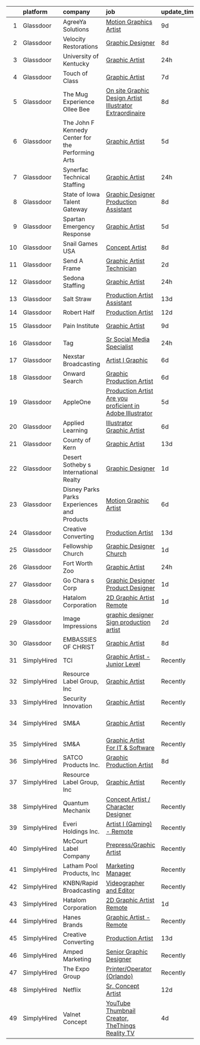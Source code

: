 

|    | platform    | company                                            | job                                                                                                                                                                                                                                                                                                                                                                                                                                                                                                                                                                                                                                                                                                                                                                                                                                                                                                                                                                                                                                                                                                                                                                                                                                                                                                                                                                             | update_time   | location                   |
|---:|:------------|:---------------------------------------------------|:--------------------------------------------------------------------------------------------------------------------------------------------------------------------------------------------------------------------------------------------------------------------------------------------------------------------------------------------------------------------------------------------------------------------------------------------------------------------------------------------------------------------------------------------------------------------------------------------------------------------------------------------------------------------------------------------------------------------------------------------------------------------------------------------------------------------------------------------------------------------------------------------------------------------------------------------------------------------------------------------------------------------------------------------------------------------------------------------------------------------------------------------------------------------------------------------------------------------------------------------------------------------------------------------------------------------------------------------------------------------------------|:--------------|:---------------------------|
|  1 | Glassdoor   | AgreeYa Solutions                                  | [Motion Graphics Artist](https://www.glassdoor.com/partner/jobListing.htm?pos=110&ao=1110586&s=58&guid=0000018123350a79a34ecc420109aec3&src=GD_JOB_AD&t=SR&vt=w&ea=1&cs=1_3e2e6f11&cb=1654153087931&jobListingId=1007886331434&cpc=8795CF9063CD573D&jrtk=3-0-1g4hja2kqr0lb801-1g4hja2lapkeh801-0e545c6c0c5a6f7f--6NYlbfkN0Dwb_YIohz4zuU9-hizYTxpAJ9-qZQvsILXUPhgrrTAx5tS5Q7cYMYpo6ALWUQbQqNIuOGZ9LtdE73PlSXLI13RTvbZWKDhf8RbOjwAqQRMwH00fEEEkPty10uqoZQSbpYFu7N276ZHWytCfiMBo5syc2j1Aa27CxIw0ryKWAirnNUIfr1BE_0YAEB500aA4FfLA6vmK0hndbLX0OXGtw4GqM4_Az6ANHdTg6AJfn8rZsG9W4WSGE1PWLIcbD0Z7At2zsNE2OPct8pkSg3TAfRoAEwpCy_QXUtdbdDFTin5Dg03C10rS--IIJgrh-0vp44XX8DXSjDt2G7WeRg_5yWXgmzQhbtAuGj_Za6CRpcojZo6Cw71D2sC-RnHKpAsIQZm3fHSTSGs8ckWHlQlZfbWV45BYUVu4GHgk2Vyou7LGgx30afVOuBXxmTOMo-MXsDJO0zEBCAJyqqfSu12nqcGMAd_gvmZXJbXwPdoWVf9nBwOFRQ2kROpSdqoqsvrmDE%3D)                                                                                                                                                                                                                                                                                                                                                                                                                                                                                                                 | 9d            | Los Angeles, CA            |
|  2 | Glassdoor   | Velocity Restorations                              | [Graphic Designer](https://www.glassdoor.com/partner/jobListing.htm?pos=106&ao=1110586&s=58&guid=0000018123350a79a34ecc420109aec3&src=GD_JOB_AD&t=SR&vt=w&ea=1&cs=1_461e4e07&cb=1654153087930&jobListingId=1007887911698&cpc=34670CD602BE5E55&jrtk=3-0-1g4hja2kqr0lb801-1g4hja2lapkeh801-e0fc1e34557cf4ec--6NYlbfkN0AN77IQYG4qNB0SF0w9dx5AeT6p643ab1gAjaH6HGqssQBJA-4q5WvA0ZG4q-PtYsqQ5oFqe6g39A6o_3et2Zbam0LYqADelB5QvZubF_F5f8UoVpNEnwAjONPvZzbWbiwc86gvmgZR83hvAqvKPaWK8S-001_GxdYoqVb-xeTFYIMCe4Y589JWzH24nNCqXLHIGvkrqoyy9bDlKOTrYFx0wvUGjrM4sMPK-itHMntR3wNDAARmG8iE-8qDBwc2lgHyfyJWCvTE3wfsDjbcqSemUKPq-uVMegbJfwnkeSrNheXpZRkRr2mUyBxPH-tSDbs5Wi0SaV_ug353vIXFD5cSvm4xpVqkYhBopVXqikDSH29wcsPg0AYxHkG6P0sEdofyoeT8UKIymdXfZycVdsJmepcjRpmfBsZE64wf7IzJHSBtdZCRQcxRFmdA0m8tKv51uxI4Cp04UqCdJxZ5BYjCNh23Muh_tqLYUj5iyA6AwCKmx7SO80ouqxQ57-694FIv0PXQRzxW_jdKP1z5wnIssGJBlKnzOixpwGnZCA9CS1L1V3jQfpGeHli_3PHn-i7aKflqDExwAa3JPmGlni4Hs7eqaYlnc8Q3BZHJ9P8NBw%3D%3D)                                                                                                                                                                                                                                                                                                                                                                                                         | 8d            | Cantonment, FL             |
|  3 | Glassdoor   | University of Kentucky                             | [Graphic Artist](https://www.glassdoor.com/partner/jobListing.htm?pos=119&ao=1136043&s=58&guid=0000018123350a79a34ecc420109aec3&src=GD_JOB_AD&t=SR&vt=w&cs=1_8f9ccf6c&cb=1654153087932&jobListingId=1007910830450&jrtk=3-0-1g4hja2kqr0lb801-1g4hja2lapkeh801-fb3505fcebb8daf6-)                                                                                                                                                                                                                                                                                                                                                                                                                                                                                                                                                                                                                                                                                                                                                                                                                                                                                                                                                                                                                                                                                                 | 24h           | Lexington, KY              |
|  4 | Glassdoor   | Touch of Class                                     | [Graphic Artist](https://www.glassdoor.com/partner/jobListing.htm?pos=102&ao=1110586&s=58&guid=0000018123350a79a34ecc420109aec3&src=GD_JOB_AD&t=SR&vt=w&ea=1&cs=1_12f71675&cb=1654153087930&jobListingId=1007892837281&cpc=AE9F6614D4EC1B58&jrtk=3-0-1g4hja2kqr0lb801-1g4hja2lapkeh801-a99f29ac07e35c36--6NYlbfkN0DU132bGt_BV2dMWCFD-5MlgGDattNy7LHNV8We2AZ6-X2kg5Boov__sw1ZYj9e0-ppHScXlxUoUMWwSmH2B06TCaGowMPXlCs1hnrWF2rej4QU-jLPmaNJ38kU5VUXWT3yWTUdZO1Q-hZDkqb2I9EFz9MaIM355mGtC8jQpGmjumOcgZgv09uyiiHbohG5NN6pOPzqSiAeGn3bIDCwrM95Cu9xzr8LxQcpJImbhW5rYIsEOhNBTffoYpd_Vc-9CTCFq535kNhe-5WkOfBDsEJ1jbcqxlIFMlFNYNJyAE4Z1vLWvDh_WURAx8JMREDiLs3bE-op0bROMbFunYmUCgAzXw1d17y0vmUDljMwYd81dEkf3K1cq2ms3gh0UzyBy-qeOcS7JF-x_xWXcpkEwW6FzfG9x12gt07QxcRsc1fVUANz-HlKNfrIzLBl0CgDqeAwAEQg533U-aU5erv_qEZI7GO8tfR38ynEt33Lq7dzcrGqnXSjAaq1F2y9GTk4n2g%3D)                                                                                                                                                                                                                                                                                                                                                                                                                                                                                                                         | 7d            | Huntingburg, IN            |
|  5 | Glassdoor   | The Mug Experience  Ollee Bee                      | [On site Graphic Design  Artist  Illustrator Extraordinaire](https://www.glassdoor.com/partner/jobListing.htm?pos=104&ao=1110586&s=58&guid=0000018123350a79a34ecc420109aec3&src=GD_JOB_AD&t=SR&vt=w&ea=1&cs=1_7748f4f9&cb=1654153087930&jobListingId=1007888458431&cpc=7F925F5888094D6A&jrtk=3-0-1g4hja2kqr0lb801-1g4hja2lapkeh801-a2562826f52e8de3--6NYlbfkN0BLX8LQGVFWq-oZ5sxUA-AXTdw7fKdQJ3i3DscpMDI5dp5MzF-knKh9h3_oSedbQh-GEt022PdlKWBPDOs-VIoAtfUz5iudiPPYUAcAldEHwFNQs-NUDlgSr_-IEBDj4uPmOmEGDE4l1Pm19ecQKwPYSfpZU8vrDW8aN8kdT0AyKfWER8QCVIgLOhZ53ySOF5LPGuJ2Lz1Q7Uc8S7nDAMLakLcnTKkG0B-_JrQ9cwj-HCHlk292C0MxQTM96I9DS9MLDd11nU-xoCmRxqUXq2gChRaeMrDwcHmtveEv4KH1Zg4lPSAbHVHdrE193eQVzUbVxJRrwaZiVbkBVvphGHDSZ-eyNx4k18r8vhD-j5-XMACfnoj1oaLYzINdL-7Kb0FogJWW1LAk9f4cv1xaxiNEwUkPZW6ExiQKgXTNngPFkQF9cM5R2TlyyF1nvbORy892vw9lQY8LcwW0PRN0FTaqZ05P81QbQwB_QyoSUbbPKFd5J-GYqyGaaW9pxlDYF1nRYUFdClvPyWrahz2eljVoh2Xlm6JBqMBPuojNmWEv0g%3D%3D)                                                                                                                                                                                                                                                                                                                                                                                                                               | 8d            | Holdingford, MN            |
|  6 | Glassdoor   | The John F  Kennedy Center for the Performing Arts | [Graphic Artist](https://www.glassdoor.com/partner/jobListing.htm?pos=120&ao=1136043&s=58&guid=0000018123350a79a34ecc420109aec3&src=GD_JOB_AD&t=SR&vt=w&cs=1_801e79c4&cb=1654153087932&jobListingId=1007899001486&jrtk=3-0-1g4hja2kqr0lb801-1g4hja2lapkeh801-bc7a0236c4aff243-)                                                                                                                                                                                                                                                                                                                                                                                                                                                                                                                                                                                                                                                                                                                                                                                                                                                                                                                                                                                                                                                                                                 | 5d            | Washington, DC             |
|  7 | Glassdoor   | Synerfac Technical Staffing                        | [Graphic Artist](https://www.glassdoor.com/partner/jobListing.htm?pos=115&ao=1110586&s=58&guid=0000018123350a79a34ecc420109aec3&src=GD_JOB_AD&t=SR&vt=w&ea=1&cs=1_283ba8bf&cb=1654153087932&jobListingId=1007909673399&cpc=334ABAF5D42DC775&jrtk=3-0-1g4hja2kqr0lb801-1g4hja2lapkeh801-37a4192bbe1cd5ab--6NYlbfkN0AWw-B98R_0UeEwU7zcJb5735BlGf2oO6lNW4CSRFTjX_XWfo89OvxaPGSCmkNb7JNnXIGabXoqO1GhlrnFkL2h2OMWNGG7jX4JT83npgETJC733MlaC44GOzfABfEh_i8u7uuyWf7GQ4HN69KcCtxxG2XJqHoad3Yv-umQdTNgXqQt90H1k_F-ViJCkDUJ1ZIGx5ydpZKKVX6cQpI9qqaBb-miPk1OtMo2SoL8f-WZ8Oh5e_W9OSEEmPETYbsy2AU_adT8eiQxbocE4ByAg7lBZAP655bgSWaXV4rUhde95bB7YoXGZasIdg6XBYMvbdW2fZjtpDyBdg2xZI3T40ric5fs8E3U2zMr4T5upsNIerAw0NmDBq6tkjHYKLZismhltsaseoShR-k5W4Sz0-dIPJB8ld7D7nX4WK9Vuqqh8W-co09dkbiTReCZJD6fFnN0--JO_SN5yCU22VrfOmcPJlytPSd6xJzx_D1APPpbtP_HR3iks2lmP_UzwJchaMiQE9-aADpiuIcbFtOSvSKt5bO4sAlZZCZ5ZD45SNl3kRMxM8UkfGSDRq-Y22f_7ouHjlNmZx4dTkHhvDXcCOvH794hkcW07mQ06DgFZvH5_KWsNzSc56-gISNri5R3hKIxeUZTukJ4oogMT0lhTfj3fr8CTSP55js69JahTIE2JF2FoztFSDVcb7r00J4lYPG62ty_MzN6R3jTVwMa5O_TNU1qIPOlh-p4cUBZ-HpdojqHWpUTIEuFn85yeG8Qvbl_p1O2G_HYyADB6zFX_NfR3cuYvqbjQhRdSorTMsUhExYa5Sg2DbXB2fy_8sEOUAHvPJkED1O1XLy2ukJ_ucKx)                                                                                                                                                                       | 24h           | Rocky Mount, VA            |
|  8 | Glassdoor   | State of Iowa Talent Gateway                       | [Graphic Designer  Production Assistant ](https://www.glassdoor.com/partner/jobListing.htm?pos=125&ao=1136043&s=58&guid=0000018123350a79a34ecc420109aec3&src=GD_JOB_AD&t=SR&vt=w&cs=1_28056f60&cb=1654153087933&jobListingId=1007889176819&jrtk=3-0-1g4hja2kqr0lb801-1g4hja2lapkeh801-e06c09c0b163cb61-)                                                                                                                                                                                                                                                                                                                                                                                                                                                                                                                                                                                                                                                                                                                                                                                                                                                                                                                                                                                                                                                                        | 8d            | Johnston, IA               |
|  9 | Glassdoor   | Spartan Emergency Response                         | [Graphic Artist](https://www.glassdoor.com/partner/jobListing.htm?pos=108&ao=1110586&s=58&guid=0000018123350a79a34ecc420109aec3&src=GD_JOB_AD&t=SR&vt=w&ea=1&cs=1_0ae2ec84&cb=1654153087931&jobListingId=1007898053253&cpc=9C2286EA3771AAF6&jrtk=3-0-1g4hja2kqr0lb801-1g4hja2lapkeh801-2cadf1b26ffe1219--6NYlbfkN0CKQyGEv9gQxS_lHXBZbD4op9eVTHqnViPAttTyaDeVfRcdWkp24sQ47DeecbwXi3CHPAgnELTqzwSNReimRHDR263XKh-kRcVbat2ofeh61knKjXNe1nIapP5mMNM8MDgll-KKVQ_VJGRz32FYo9nRH5dOA3IRWRKaRLUFKIiopYNdRQxOcoJvelh7UqYOH-qaHbZ5qVIkIXW4jpjLubbkeCbIh99kk2BaQBpdVmcXhqtbsn_GLWrC5bhs0tkqROIt6pu1bNz5SkVd-_27mTZPylNo9U12RzsEtAOsx--jmXHJBnKxvOph17bc0f2MHBFR694w8_Dxm5RN6k0YiYwfwme74Zt5S693GO4Es_oD3lHmuDvF0-pp7wrKsS3peX7LvzbaGFkJtCq_AqbBY-c7kzKH-bJPvn-MYlctpS75F0M2GFSQLq5SPHTkM6IVHNCwoQtVTL86DacCKlMbqxqJrhLQ3s_Fau-1lkW28rqL3cXOvP3FXZopB82Z_jxAJpM%3D)                                                                                                                                                                                                                                                                                                                                                                                                                                                                                                                         | 5d            | Brandon, SD                |
| 10 | Glassdoor   | Snail Games USA                                    | [Concept Artist](https://www.glassdoor.com/partner/jobListing.htm?pos=113&ao=1110586&s=58&guid=0000018123350a79a34ecc420109aec3&src=GD_JOB_AD&t=SR&vt=w&ea=1&cs=1_aad84d0c&cb=1654153087931&jobListingId=1007891121621&cpc=AC285F3A3ECA6BB0&jrtk=3-0-1g4hja2kqr0lb801-1g4hja2lapkeh801-13addb18a706d6ba--6NYlbfkN0Cw7niSvkhlOnyUOIKh8iEFaGQrF0ehIy67CPytvastGet8VY92S4eE7w0jNqPoQJJQ3WwSd5H0xvmx2Jr7wlTVYlquqvOGAzVQ3jyMXR9d57GlfyDTTHqoUetRe6iNd77ENzOAXvbtpUGPwrkal6PobE1bcH25PuRxH_x6wvyBf1KlwMpHzmQ2gbuvAp3Wr1hchYo2bSTXbnuqSFG3cnUSGkFXrClN0XiFTPYZ0h1Xc0npORgnk1AicuBXr0v2LT64DetR507CBbN2gGBrPa-eL8KJ4LaRa4_1cs6qS6ZLwI_MU8w11N-l1KlTZ-FtJI36MIMXbjs0iRzctEhWVHkKylYBjpalExZM4i19-JdWlbd_EnZecpjlrEGI2UydpuLwMBpH-ayh1JHlBe_gk_ZRzrRjAaUsn1EHcSBdUtKu5gqMJVkcUMK2uDG1hSfwkDoDWii09rD9_Pt0Zmc_aj3q)                                                                                                                                                                                                                                                                                                                                                                                                                                                                                                                                                                       | 8d            | Culver City, CA            |
| 11 | Glassdoor   | Send A Frame                                       | [Graphic Artist Technician](https://www.glassdoor.com/partner/jobListing.htm?pos=122&ao=1136043&s=58&guid=0000018123350a79a34ecc420109aec3&src=GD_JOB_AD&t=SR&vt=w&cs=1_6b3445e3&cb=1654153087932&jobListingId=1007904400922&jrtk=3-0-1g4hja2kqr0lb801-1g4hja2lapkeh801-4ccd3ab04ef6ac7f-)                                                                                                                                                                                                                                                                                                                                                                                                                                                                                                                                                                                                                                                                                                                                                                                                                                                                                                                                                                                                                                                                                      | 2d            | Carlstadt, NJ              |
| 12 | Glassdoor   | Sedona Staffing                                    | [Graphic Artist](https://www.glassdoor.com/partner/jobListing.htm?pos=116&ao=1110586&s=58&guid=0000018123350a79a34ecc420109aec3&src=GD_JOB_AD&t=SR&vt=w&cs=1_9379903f&cb=1654153087932&jobListingId=1007909829170&cpc=F4EED0218A761C36&jrtk=3-0-1g4hja2kqr0lb801-1g4hja2lapkeh801-31ace16201df3547--6NYlbfkN0AD1jTaPkbqeyoPs6Gk6jVNKZ2Be_hmcpzTpGkBPNeG5wqZncOVB4O2d-OanQ90A8gfpRP1avCNINpjfopdO1HU2CS6XEvh_fh0dDuOB15LA2B6Fjx-CKVcEZIDcnxosQ322qT4X7DbrdiJyBB5Iq5iv_wpS4l8K-O3dp5YC5q-poMMNFdsQYbSjMUs_nqo3bH7duftSDBmG382FkSfGptcCiaw-hqqJQ4doKrAFSCuKByfUYV8xrivurxKtTlUCJ66Z-31e_DAAk2SwRtNuDaXplKntlRUQzDSi_gi6ldrOBQgwMnTFNKwrB4Mizf_lcIzED0ZQJwrjC-UQzV87ugBMZsO6bzjYp6lezgoeWMCCvIGkCK5AidwmQrj1aggp6-9nUrcZD3cRpcappgBv5DYBuO2WVsHoMiAj-AgZ1qBKZnVDpWLq4gRUL6CRvfLDNUthgj1XyrLDSEuosiLc_nyU4bU7q9rlJa76zSnIIVuJmkBzSEzJCxPcBa3vAdDWYrl4CPKux0ujzldoFUNRP43AyGizLIhJ6HhpXoAC7iG3fkJz1awXwTw)                                                                                                                                                                                                                                                                                                                                                                                                                                                                            | 24h           | Moline, IL                 |
| 13 | Glassdoor   | Salt   Straw                                       | [Production Artist Assistant](https://www.glassdoor.com/partner/jobListing.htm?pos=128&ao=1136043&s=58&guid=0000018123350a79a34ecc420109aec3&src=GD_JOB_AD&t=SR&vt=w&ea=1&cs=1_0813eb5e&cb=1654153087933&jobListingId=1007876497873&jrtk=3-0-1g4hja2kqr0lb801-1g4hja2lapkeh801-f15cce668634a664-)                                                                                                                                                                                                                                                                                                                                                                                                                                                                                                                                                                                                                                                                                                                                                                                                                                                                                                                                                                                                                                                                               | 13d           | Portland, OR               |
| 14 | Glassdoor   | Robert Half                                        | [Production Artist](https://www.glassdoor.com/partner/jobListing.htm?pos=118&ao=1110586&s=58&guid=0000018123350a79a34ecc420109aec3&src=GD_JOB_AD&t=SR&vt=w&ea=1&cs=1_10833cdb&cb=1654153087932&jobListingId=1007880000568&cpc=2CAED5C921A5F994&jrtk=3-0-1g4hja2kqr0lb801-1g4hja2lapkeh801-5f518ea6d9105248--6NYlbfkN0CpzDdaQkua3np5pkmj49lKioZwmwxQ-yx5plwbYmV_My3ZZxK2JCK7ILfkGMMtKBmpVpxTf7gQxshm3KsvEoATnIaOQTmbGBQSMwWCWj4dQeHAlNE2zOs_BFVH_Ai38Hljjs5LYUbveS9fMejuNbDk-uLGwAo5UoB7n2-0VjAbbZbv1qxFlprK0CSY0gy0RP5huqMxL6WRvYVWPFznQaGD7qR1m7rBMGXRO9ijMlQXPyd_Pi1LundgL2BzSMpvRWWQL-7wRcek4xO8KwNsYEt--K4W-3wINjBC-tHN1zua0conknM6fknWRM7lZO44M7QbcfbhYh7T1AzzjdbA7XFLPRXYq9ZBcgckEyw95KB9MvQ2ZNLy_lzMW_IxT3X3J-TUknzPcqxBlyV6Suq0QFw8ucNlHsRBfHeLSfGK1RCePqDI1XrRBeszgP8rvtC3qsnPV5DTjvQ-pJ94hQ0KS614YG1u4SZjU5thcPZ14KG2EFNAsekseJnY7dEN4nKxlVHrOmAf_rQ9hMhv9rxuXI7pL5NSvK5koCGi6EiaAbnnDA%3D%3D)                                                                                                                                                                                                                                                                                                                                                                                                                                                                        | 12d           | Atlanta, GA                |
| 15 | Glassdoor   | Pain Institute                                     | [Graphic Artist](https://www.glassdoor.com/partner/jobListing.htm?pos=127&ao=1136043&s=58&guid=0000018123350a79a34ecc420109aec3&src=GD_JOB_AD&t=SR&vt=w&ea=1&cs=1_398a5f4b&cb=1654153087933&jobListingId=1007887067341&jrtk=3-0-1g4hja2kqr0lb801-1g4hja2lapkeh801-daaf437743cc355d-)                                                                                                                                                                                                                                                                                                                                                                                                                                                                                                                                                                                                                                                                                                                                                                                                                                                                                                                                                                                                                                                                                            | 9d            | Cherry Hill, NJ            |
| 16 | Glassdoor   | Tag                                                | [Sr Social Media Specialist](https://www.glassdoor.com/partner/jobListing.htm?pos=123&ao=1136043&s=58&guid=0000018123350a79a34ecc420109aec3&src=GD_JOB_AD&t=SR&vt=w&cs=1_fc12591e&cb=1654153087932&jobListingId=1007909859925&jrtk=3-0-1g4hja2kqr0lb801-1g4hja2lapkeh801-f90cfe35131150f2-)                                                                                                                                                                                                                                                                                                                                                                                                                                                                                                                                                                                                                                                                                                                                                                                                                                                                                                                                                                                                                                                                                     | 24h           | Remote                     |
| 17 | Glassdoor   | Nexstar Broadcasting                               | [Artist I  Graphic](https://www.glassdoor.com/partner/jobListing.htm?pos=130&ao=1136043&s=58&guid=0000018123350a79a34ecc420109aec3&src=GD_JOB_AD&t=SR&vt=w&cs=1_7411bda5&cb=1654153087933&jobListingId=1007895014476&jrtk=3-0-1g4hja2kqr0lb801-1g4hja2lapkeh801-e13cc463e742a4b2-)                                                                                                                                                                                                                                                                                                                                                                                                                                                                                                                                                                                                                                                                                                                                                                                                                                                                                                                                                                                                                                                                                              | 6d            | New Haven, CT              |
| 18 | Glassdoor   | Onward Search                                      | [Graphic Production Artist](https://www.glassdoor.com/partner/jobListing.htm?pos=114&ao=1110586&s=58&guid=0000018123350a79a34ecc420109aec3&src=GD_JOB_AD&t=SR&vt=w&cs=1_457a9689&cb=1654153087931&jobListingId=1007895998719&cpc=FAE5E775D180B2FB&jrtk=3-0-1g4hja2kqr0lb801-1g4hja2lapkeh801-ffc7bf4fcbf112cf--6NYlbfkN0B7YoEZZ2QAGDyEGGmBPAUWSHc1Mt3sMCn9FehKcWA3wwfxcx19LEZnY8Y4HGhdxxowsV7e2b2DuwKFxdH5CKQtrQXDE0lfEKqqXdEw72JJGIDkMQjfIbzY584jDwmgX45_vygHRD6MANESbNmO_aFiigTflmBDIj93e2ba8uZNpu2ocqrfm7BsggvNzvjiYtHDm3Gq5suZAewFgOyIw_leRjeLx5MAMQcbW97JBZVcVoC1ywuFb-xBjIY1_lGePTlyg3Hn8lq9laFOjObJKNJhu8fKY2UzvPOh7lsd49BJThWhKiIrxKHZib5_SogeqTUtSUt4Erp_9Bwb2rda1BhW_waeeNGVWBRAftx5SAqx4pGo_lUlRl_HyeJi1F9MDYkLRpwhJuBHD5HwokDY1PkV3KrQ5pzLw9V69hHzixPogLDAJwrhf3dbJmxLAlVNOxdEYXyeFEWMm1HfjXQO-5uZ20baSEDcnD7RSWoEpm6QHm_A0-yzO5RiVjH4S1gAZdtTxq2zOAsbuABZOsdG8f789EUZbEFCoRImxrz-8mA1pzM5g7L4W_jSN1KNPvwGqX01zcuaUDMihW2r8jzgK6iwmQr9MJzGgEuGzuYiJqSjuXA3k1anky2hA-hK_1dPp-B21MMWmZEMyZdG63wZfZr34GYeCxaNcw_J96eL3lJz0HS5cLH76XISWYEtgZTZqR9pPpZ34WXH6mwwU0XwcqP9nrutB0YYMFmxa1anmHmjQHcJLdz0nLwHV1yC4stz_S3laLDfrJrpv88GX_sZngYkGDrHcGTDSYdrCke5J-2VQtqosWu05eHoWSRedwpl59zPGcTd0Lcv2dKOC2WQIPXW3iZI1qnqOd72JNjZI40yMN37yO5I3KfuloBUQjIBb6QiiiDlRjyEZmWOGsG9VRbSnZhrVRjSTmGQzPcJKmn3ok6k71LCQILGINXgj5iX69Cxnl6Z5aTt10ML7QXBtoazD3S6RFMTeX503bR-H3zagAR5d9s0D3Gk) | 6d            | Sunnyvale, CA              |
| 19 | Glassdoor   | AppleOne                                           | [Production Artist   Are you proficient in Adobe Illustrator ](https://www.glassdoor.com/partner/jobListing.htm?pos=117&ao=1110586&s=58&guid=0000018123350a79a34ecc420109aec3&src=GD_JOB_AD&t=SR&vt=w&ea=1&cs=1_a0b32a5d&cb=1654153087932&jobListingId=1007899657558&cpc=AC285F3A3ECA6BB0&jrtk=3-0-1g4hja2kqr0lb801-1g4hja2lapkeh801-a28bda0a54702ce3--6NYlbfkN0Akmm0SHSm6KXMG3PLe28cvsql5ALZY-VGg2iXYcU3b0_QqRwb6uEYTLIurolMOrvyz5V0dQ3sgqZ-6Wkld9-y8ODw0tUsyZMetgLhsN-TyHzSQo0GnQydf6INXDjRnjYShuafwo7R8P9DTvzOv4zlxaYuU4AMFuXa4uYu_0XrFrI1SyLh4YrtaXfMMl5bHg5up6HHNWeoGpOPSe7i3Iki5zCx2mI_Sjop3Z5o5tKyZFyKGqMm9O-FW1UguWVjmkMnonyAS-GPyIFF8jKiYNhptGF0fYT5NTig3ncXoJZYH2x1S54-hh1EGHXlITXHO1LT9d39yFcmJretT7cMMs-xbfLxDS8xZlFqfuFFNhpjyiq4JgK20WelhVQQ8LZsXeZ3hcpERMMqpPpsXq-K1hbqGGQ_uprUmRbNCOEJWjv6k_um-1IAuo3tWEzHfDREGtmCQ3Hmv1_ZWI16Y36eRkz_PImTRWnvsUoPBxxaGtK1CYCQfBldYZwZfu76_E60qPNHYcHQxIeE1ufRculmWIKZbIAkLsBXmGmOP8933-cB9Qux9RSqT143UspsYiUN_jvU%3D)                                                                                                                                                                                                                                                                                                                                                                                                           | 5d            | Oxnard, CA                 |
| 20 | Glassdoor   | Applied Learning                                   | [Illustrator   Graphic Artist](https://www.glassdoor.com/partner/jobListing.htm?pos=105&ao=1110586&s=58&guid=0000018123350a79a34ecc420109aec3&src=GD_JOB_AD&t=SR&vt=w&ea=1&cs=1_65177143&cb=1654153087930&jobListingId=1007895409947&cpc=9EDA28EADF1DF7F0&jrtk=3-0-1g4hja2kqr0lb801-1g4hja2lapkeh801-6b014443c84bf790--6NYlbfkN0CO40bnCydZqmYaeDKCj54OYSYB6VZWK_Wb7S2Ry4UvJ4rUkGNVLpn5LQHc7f2mIsrU17snK4_5VCv8-rTZxogmFgLRA2cl9F_pjw_KwlBzErqBJrHb7kd0XSVUR9glrkZ0HtkEUxflIJAznUSD-r1o43bluy_LMWMBY34UN8Zide5XBitCqsmbX94PMWk0_U05KxnspIwUy9JlGmgbtNniFLgpzVs0_aGZ5NFhMAYo1veFKZRE6wdgbm-Gz7q9FLLniapOZ49sUr2NjfAT68NZNpDs2qe8XigdomudfCKplkAF9XJiJDRlBS5SV1miqV_1p-RMovaKCxkuuaZSD8I1I38qsSw_a0kpQBuNsxQ5UVOl8mgl7WaH0nMsmE4_1NPK3AySXs8mwuPtWC34TTlZd0Oo8WiVTi4e_97UVjpA6sXoppCxxiV4InXpNq6HNHDuVJcg32jvn6WOHqQ4AvIjmQxgDrhJ8H2EGLXdB_Es8WnEXlJCTou1sB0luF0LnrO_ln-F-aZ0Hw%3D%3D)                                                                                                                                                                                                                                                                                                                                                                                                                                                                                             | 6d            | Toledo, OH                 |
| 21 | Glassdoor   | County of Kern                                     | [Graphic Artist](https://www.glassdoor.com/partner/jobListing.htm?pos=126&ao=1136043&s=58&guid=0000018123350a79a34ecc420109aec3&src=GD_JOB_AD&t=SR&vt=w&cs=1_6f4595f0&cb=1654153087933&jobListingId=1007877189141&jrtk=3-0-1g4hja2kqr0lb801-1g4hja2lapkeh801-b03db275787c5ca5-)                                                                                                                                                                                                                                                                                                                                                                                                                                                                                                                                                                                                                                                                                                                                                                                                                                                                                                                                                                                                                                                                                                 | 13d           | California                 |
| 22 | Glassdoor   | Desert Sotheby s International Realty              | [Graphic Designer](https://www.glassdoor.com/partner/jobListing.htm?pos=129&ao=1136043&s=58&guid=0000018123350a79a34ecc420109aec3&src=GD_JOB_AD&t=SR&vt=w&ea=1&cs=1_c65db225&cb=1654153087933&jobListingId=1007905774210&jrtk=3-0-1g4hja2kqr0lb801-1g4hja2lapkeh801-35ee0ff5fe429f30-)                                                                                                                                                                                                                                                                                                                                                                                                                                                                                                                                                                                                                                                                                                                                                                                                                                                                                                                                                                                                                                                                                          | 1d            | Palm Springs, CA           |
| 23 | Glassdoor   | Disney Parks Parks  Experiences and Products       | [Motion Graphic Artist ](https://www.glassdoor.com/partner/jobListing.htm?pos=111&ao=1110586&s=58&guid=0000018123350a79a34ecc420109aec3&src=GD_JOB_AD&t=SR&vt=w&cs=1_3e350274&cb=1654153087931&jobListingId=1007895987923&cpc=FD1C1DA32C38CFA7&jrtk=3-0-1g4hja2kqr0lb801-1g4hja2lapkeh801-25ee9511d46a58dc--6NYlbfkN0DAFTyt7pbDCC2JPO79CSdi1dIb81yjczP5qsKcZIxgiRd1qisRd4re16D_VG3-wzVt0-0D5x6rmmfA2B4Wh5YU9-IINAS4IHb5oh5bk7PfYzMwgPde0FslkD_n63n3XZKeSMFMVVCiQESzeguHOclWCTtoh6fZ0xpbAtd55duhbk8Z056kawUyXxx6MFXGIcnUgKlREmKca8FeYwAvmnUdD55mf3r_DpO_sBA_3gaeupSaYZFRrK9GhvA60NZa3yWfLSO81x2v3z-rJkCsp-PEbKqXGFcEeUzEnfW-Mr95Nz3nCRn7OvVMFG0G-Z7P49ly58WZbdENub2UGOqfmHZGDR-9V1L8N_Y5-G8mp6ebbdFSmiWiNeicfDo0Z_RhD0hskoZf8lmYJvxtalOD3AqbpZcoWSKqnml8qNa8l7GVW-spE6WNJpbb)                                                                                                                                                                                                                                                                                                                                                                                                                                                                                                                                                                                                    | 6d            | New York, NY               |
| 24 | Glassdoor   | Creative Converting                                | [Production Artist](https://www.glassdoor.com/partner/jobListing.htm?pos=101&ao=1110586&s=58&guid=0000018123350a79a34ecc420109aec3&src=GD_JOB_AD&t=SR&vt=w&cs=1_0dad4086&cb=1654153087929&jobListingId=1007877283558&cpc=3EF4380CE08E55EB&jrtk=3-0-1g4hja2kqr0lb801-1g4hja2lapkeh801-e82f98414d05b7fe--6NYlbfkN0CnxyT0-PxQI0sGulWiHUNZ75vtMf0-PSV2BWxkky-cJPYTSSnoZZ3fqeor0zA3ng-XvYJ_PEZ8yeTIejgBbqdJl1hRf8R-F8hOCukkRNvZEhfFug2o9vjIP0rc2Lca5CNCWMOp0nvM1J--P3yLEFZBoov7m1wW9SyZKAlRg-FkXvk2Uf5LghLdqiod3xQBdhfWk5L18Z8uAQXre4m1MiBQQKCe-6li2O9ePsfvHfrLghTBW7bRsi3barko-f3qNe4tI42SLvk5MRMXbV5BtVGwLJGScl5bXl4elHiYxvhnUDXCECk-zhtL5Shxj4ooQaTfH46_bZrsFmlxeGQdFp7Oe57FV8QR0_YNZB3Ti9z9GocHsCcd3I-W7XNCHEjwrVApI3hMZ_RPCic1kMHzJgh2HT-aAlaw9yEsblNxAxjNhzr4QKt6StJMK1fzI_zvT6d_njkAJCPNUPbeADRMTBzYJb-TQdABDuRS9CHNqyTPrfMgpQa6cZlUmlJ4f3-znFg1tRXBkED2MqrBMHHtxHR9k2-tUdpaYIlupyX-y8NxRXwqeWfvhTrmAVt1m0KJJaYnwIsIqyMpTNWRDXi_ocaoTar4y5vFaQuHTxOeuLjbsu5sGBhPKuPQ6jySVi17uu-wLGTcGYxYNqfPYJtNz-sYAom03s47JPSwbfgy7Ow-h_ZV7BC_0xEg2bXtMKno1mobGAQzILW1b9B77DkXuIkF9vFr0UrKIGg%3D)                                                                                                                                                                                                                                                                                           | 13d           | Clintonville, WI           |
| 25 | Glassdoor   | Fellowship Church                                  | [Graphic Designer   Church](https://www.glassdoor.com/partner/jobListing.htm?pos=107&ao=1110586&s=58&guid=0000018123350a79a34ecc420109aec3&src=GD_JOB_AD&t=SR&vt=w&ea=1&cs=1_05d03509&cb=1654153087930&jobListingId=1007905289973&cpc=87034903B3AB482B&jrtk=3-0-1g4hja2kqr0lb801-1g4hja2lapkeh801-bd4a631d78915e82--6NYlbfkN0ACu_hgM4mYOpGjE6TXudS1eLEYdlotK5aSiNrSIRlNjof6s4WZH7bXrjNaEZvhOAGvkXjF3K_gDl9-8AVwOiFBFGsuwbmS7OlKLCmnJ7qb7YFkvECA3mFiDGebzmJI5TRKvMdXi1DkldH3D0Ezu9cy9UtVVRiMlULxLfcHbVTy9b27vlo4fTGwyWjUROpW3baUMXaKkiXHFQVbFY2DjOmJ_HjS05_12Tvd1bsOUrmlj8PfW4N730mWggvacQBnlMO6H3aVifkFUgZ5sJlcyX0azjv5dxFQKbXpaLpFa3XVw3_9v0ZiG12Nz3Zs1BQki8KMJlqBLZvya54gw4JvZ641Uzm-8q-dbdERg4Vcl888CSRsGs6w9nDTW77MCQQlA8gMFrk8e8b8RmfjCTXHY3FB3GllyWWvtjlUPwMwNi1vwVFsumd2q7I9DkKrSmevx8uFbDPmt9YujKIYUKsikuiDItzOXRIduZU3vVk8oaBHvjRQVorTdgnD69r7OOkXY94Zqw2w7IYtVw%3D%3D)                                                                                                                                                                                                                                                                                                                                                                                                                                                                                                | 1d            | Grapevine, TX              |
| 26 | Glassdoor   | Fort Worth Zoo                                     | [Graphic Artist](https://www.glassdoor.com/partner/jobListing.htm?pos=121&ao=1136043&s=58&guid=0000018123350a79a34ecc420109aec3&src=GD_JOB_AD&t=SR&vt=w&cs=1_66d03aa1&cb=1654153087932&jobListingId=1007910245152&jrtk=3-0-1g4hja2kqr0lb801-1g4hja2lapkeh801-f5ad210752f47df2-)                                                                                                                                                                                                                                                                                                                                                                                                                                                                                                                                                                                                                                                                                                                                                                                                                                                                                                                                                                                                                                                                                                 | 24h           | Fort Worth, TX             |
| 27 | Glassdoor   | Go Chara s Corp                                    | [Graphic Designer   Product Designer](https://www.glassdoor.com/partner/jobListing.htm?pos=109&ao=1110586&s=58&guid=0000018123350a79a34ecc420109aec3&src=GD_JOB_AD&t=SR&vt=w&ea=1&cs=1_5f6ed7f5&cb=1654153087931&jobListingId=1007905866066&cpc=155EB9D5185558AF&jrtk=3-0-1g4hja2kqr0lb801-1g4hja2lapkeh801-3a67899f2925f5de--6NYlbfkN0CBPm01G_brRrpa-Ao8hldV-eB0wXivUvqHxfgJhLeouUtPyNoTWQy9KbVpcgBXD9nJU4fZjgGEHpEAfao6QO1tSoqA2-EKz1yUhxQApGCEHD8AE9zzevqgHA5M63ZnZqG_rxqxDsA8TNJNGtUOqjMC3qO5MsBjGQ3qiu9mdgxWvLlEcnRZKC5FMhV3v-P-68ec1zReNiMX70yhfTL0u9fpxxLD3lyWpqL15gKSJtftWDVy5vrlm6b-Vc0H-ChrWQa8Ni51d5QfaF4N09lDFADJrbqcaUlCrQN6lPpDw49NFqecBcZvTsuFpIs6hOfdOTGeHrpiqSsqtdtIb7Rp-ElblesDCnMQbTXgbdgw8fFWkPB0PzNYHC46tsu9jXono2Zfdsvwrf4j9Xsk5xBoPVmFLO7IXOfC0LRiYTcweOhbRk9AiAUwduzfOc6004hYmzs9ADZSeuZLMwtzXyIoRsLFqGSkdzneKf2sTs5kVkbw-IY1n1vrqNcozLkBxlwG8s3NAPlc_0ixIw%3D%3D)                                                                                                                                                                                                                                                                                                                                                                                                                                                                                      | 1d            | Remote                     |
| 28 | Glassdoor   | Hatalom Corporation                                | [2D Graphic Artist Remote](https://www.glassdoor.com/partner/jobListing.htm?pos=124&ao=1136043&s=58&guid=0000018123350a79a34ecc420109aec3&src=GD_JOB_AD&t=SR&vt=w&ea=1&cs=1_51861eaa&cb=1654153087933&jobListingId=1007905498418&jrtk=3-0-1g4hja2kqr0lb801-1g4hja2lapkeh801-f9907f406323a157-)                                                                                                                                                                                                                                                                                                                                                                                                                                                                                                                                                                                                                                                                                                                                                                                                                                                                                                                                                                                                                                                                                  | 1d            | Remote                     |
| 29 | Glassdoor   | Image Impressions                                  | [graphic designer Sign production artist](https://www.glassdoor.com/partner/jobListing.htm?pos=112&ao=1110586&s=58&guid=0000018123350a79a34ecc420109aec3&src=GD_JOB_AD&t=SR&vt=w&ea=1&cs=1_22c43dfa&cb=1654153087931&jobListingId=1007903451804&cpc=7F6F94E2229B3AB5&jrtk=3-0-1g4hja2kqr0lb801-1g4hja2lapkeh801-c1046cd21732819c--6NYlbfkN0B8XCn9bAy376TPi-B2CQXj5RCQzOCPrstSuy4VkpuTSCXa2nGXAjS-RPpM65QoxAQlDbVXAEsrfGusq1SeEQozpSPAdhLVQd32FahROywWbNVgr-rsAY2OHz1DdppqKaSlz240fcr-xurxkp0KJpaANj2yfwaHEm9NN-kQ5Bznl_55zpyJGoS4sX4c0v_wM4ha4dlLVUrrTI0CtEvxMJVZsRGHF0vqAW9dJvDZcUlBIIAVIewFsrQbJf7vPkiGHvYY9xVazNx10wkfpI82Fm2Ck6rQgI0mvsJ6xpM1_qJjTrkDpXRXVPUlHFpzmpbaZQTF8AWtHXWvfSyHyACoJQ3TO-LKN6mmRIjjyRrMMozBN2-NqYkzcyRYd_-bAZJp-LTmixEEKtOde7dV68sI6OYcZ39H95RA12gT7U7MWvjo4pV1NdnuMcEnPHY0CELisuA-7FITpav9bHJyimB08r-8NlROw0LkTWHF1d-vwly1AME4CWdp38aqvqmZ7Q8YxWF1O6MK73lqhCKHQywVjq77)                                                                                                                                                                                                                                                                                                                                                                                                                                                                              | 2d            | Denver, CO                 |
| 30 | Glassdoor   | EMBASSIES OF CHRIST                                | [Graphic Artist](https://www.glassdoor.com/partner/jobListing.htm?pos=103&ao=1110586&s=58&guid=0000018123350a79a34ecc420109aec3&src=GD_JOB_AD&t=SR&vt=w&ea=1&cs=1_7a09d517&cb=1654153087930&jobListingId=1007890088752&cpc=87034903B3AB482B&jrtk=3-0-1g4hja2kqr0lb801-1g4hja2lapkeh801-07952bd317656e6e--6NYlbfkN0Cd5ZvLdai7cR0fypH5_WiGezUQesq24dbKuF0ly35ya84jt7e3GFL0eK9a1y66LRD8geth7gqjgkMLj6sGfPFBttlPUKy1KeyXfLIEcTFfoPXJA39D2ze9Z8-iLs3vyvymXwhYnEDMZHAIiWGvRuH7f7JqxhT7KbCIp6tkf0ys3vPHpLJwgpcG_TK84nDOm6JQSsskNuBMO8rZ_ooU1gnjuBq6TlQPYtBjUqu4Q8a8uvHU1xpHcTCZln4D6mmsrXKrPvQUaQA5DYjFhY7l5VmMbSJRD4rP5NJHrkallXBKMeVKrhfZcl_W_4NocsUu9IzXJ86UgqSD7b7CeSIULzvy1OKQwFK4x4jnkyU0X-Sr3wffDtHEAeaB-QJkJtu-97dQfG1_E9qt_fV4GAga8O7Fer0degmttIm-CHSKWvm8ZpVTWzkwvHZlkaNUFs1MMW4vS6DqiPFdDg6u3VUcIEJsHSuLcajFsbrDy7T6mPkSysOL13QKsaaI-byGbTk4RJU%3D)                                                                                                                                                                                                                                                                                                                                                                                                                                                                                                                         | 8d            | Gary, IN                   |
| 31 | SimplyHired | TCI                                                | [Graphic Artist - Junior Level](https://www.simplyhired.com/job/u5YL3FK8BmTq-1Bh5x3ylST2YpZY4BM0AsnhxAW0S1-224SL8V2Nxw?q=graphic+artist)                                                                                                                                                                                                                                                                                                                                                                                                                                                                                                                                                                                                                                                                                                                                                                                                                                                                                                                                                                                                                                                                                                                                                                                                                                        | Recently      | Remote                     |
| 32 | SimplyHired | Resource Label Group, Inc                          | [Graphic Artist](https://www.simplyhired.com/job/3ZQWqd0rRC-ztWNcqHwPt1_CsquiAxUBS3DKxOkaHvTObCqWeUmUQg?q=graphic+artist)                                                                                                                                                                                                                                                                                                                                                                                                                                                                                                                                                                                                                                                                                                                                                                                                                                                                                                                                                                                                                                                                                                                                                                                                                                                       | Recently      | Milpitas, CA               |
| 33 | SimplyHired | Security Innovation                                | [Graphic Artist](https://www.simplyhired.com/job/r5yo68hvP7wdWD4YhpG4Nw9pHqHAktw8opqBvUTiCWSEA7DipR_3QQ?q=graphic+artist)                                                                                                                                                                                                                                                                                                                                                                                                                                                                                                                                                                                                                                                                                                                                                                                                                                                                                                                                                                                                                                                                                                                                                                                                                                                       | Recently      | Remote                     |
| 34 | SimplyHired | SM&A                                               | [Graphic Artist](https://www.simplyhired.com/job/drsdry12tMjQVs2SfFbBT8B0bDh2C5WD0NA8-ZKI5zI8nc43F8P5Kg?q=graphic+artist)                                                                                                                                                                                                                                                                                                                                                                                                                                                                                                                                                                                                                                                                                                                                                                                                                                                                                                                                                                                                                                                                                                                                                                                                                                                       | Recently      | San Diego, CA +4 locations |
| 35 | SimplyHired | SM&A                                               | [Graphic Artist For IT & Software](https://www.simplyhired.com/job/kdZ8sEj7C5yol4XefN789XrmmBNO-QtDEYL8ltz8h1KdkIp3ErPT1w?q=graphic+artist)                                                                                                                                                                                                                                                                                                                                                                                                                                                                                                                                                                                                                                                                                                                                                                                                                                                                                                                                                                                                                                                                                                                                                                                                                                     | Recently      | Remote                     |
| 36 | SimplyHired | SATCO Products Inc.                                | [Graphic Production Artist](https://www.simplyhired.com/job/AeC2ToCRloAhIhaLe2GUgYkoffShHch6uXPZwikjFhsIyyPV0CQGtA?q=graphic+artist)                                                                                                                                                                                                                                                                                                                                                                                                                                                                                                                                                                                                                                                                                                                                                                                                                                                                                                                                                                                                                                                                                                                                                                                                                                            | 8d            | Brentwood, NY              |
| 37 | SimplyHired | Resource Label Group, Inc                          | [Graphic Artist](https://www.simplyhired.com/job/EkMyS5HXbsp87TMU6lyGe7GcIpAqvPU8qfx4K5ol6Ersohl3GUEdWg?q=graphic+artist)                                                                                                                                                                                                                                                                                                                                                                                                                                                                                                                                                                                                                                                                                                                                                                                                                                                                                                                                                                                                                                                                                                                                                                                                                                                       | Recently      | Milpitas, CA               |
| 38 | SimplyHired | Quantum Mechanix                                   | [Concept Artist / Character Designer](https://www.simplyhired.com/job/wUfYXASoqIF6HdhaV4uonb9Uwn6PRHGUOUD-z-HMcrmOM_7ywwMv4A?q=graphic+artist)                                                                                                                                                                                                                                                                                                                                                                                                                                                                                                                                                                                                                                                                                                                                                                                                                                                                                                                                                                                                                                                                                                                                                                                                                                  | Recently      | Chatsworth, CA             |
| 39 | SimplyHired | Everi Holdings Inc.                                | [Artist I (Gaming) - Remote](https://www.simplyhired.com/job/0ZDUa4ekuTT8SVCzqELyOSwTvr1UXS779dbm10uPl9axtbVdR-cC4g?q=graphic+artist)                                                                                                                                                                                                                                                                                                                                                                                                                                                                                                                                                                                                                                                                                                                                                                                                                                                                                                                                                                                                                                                                                                                                                                                                                                           | Recently      | Las Vegas, NV              |
| 40 | SimplyHired | McCourt Label Company                              | [Prepress/Graphic Artist](https://www.simplyhired.com/job/Imqs206x4hyhxq4NryKEoGIyANhwCKJGrSlHhkx_8dUwF1G0pOeXrg?q=graphic+artist)                                                                                                                                                                                                                                                                                                                                                                                                                                                                                                                                                                                                                                                                                                                                                                                                                                                                                                                                                                                                                                                                                                                                                                                                                                              | Recently      | Lewis Run, PA              |
| 41 | SimplyHired | Latham Pool Products, Inc                          | [Marketing Manager](https://www.simplyhired.com/job/dPT9JtrjiVR5UNpO4P3Nt4vqBLTeWHFe__NZky4UZgZ-JqxxoFePxw?q=graphic+artist)                                                                                                                                                                                                                                                                                                                                                                                                                                                                                                                                                                                                                                                                                                                                                                                                                                                                                                                                                                                                                                                                                                                                                                                                                                                    | Recently      | Latham, NY                 |
| 42 | SimplyHired | KNBN/Rapid Broadcasting                            | [Videographer and Editor](https://www.simplyhired.com/job/WgQB38AnPCvCS0GA7VE6qrkWFFD5X4TBLwMeH3eL8b6isOjE3e5zvA?q=graphic+artist)                                                                                                                                                                                                                                                                                                                                                                                                                                                                                                                                                                                                                                                                                                                                                                                                                                                                                                                                                                                                                                                                                                                                                                                                                                              | Recently      | Rapid City, SD             |
| 43 | SimplyHired | Hatalom Corporation                                | [2D Graphic Artist Remote](https://www.simplyhired.com/job/MfP3tpudbiqcs5uEdNLQmoAe-IL-z5jB3nwxAe6bIMVUJyW9ODWNLA?q=graphic+artist)                                                                                                                                                                                                                                                                                                                                                                                                                                                                                                                                                                                                                                                                                                                                                                                                                                                                                                                                                                                                                                                                                                                                                                                                                                             | 1d            | Remote                     |
| 44 | SimplyHired | Hanes Brands                                       | [Graphic Artist - Remote](https://www.simplyhired.com/job/Zi-KxoOdnt3ZfE4cYLxNJByyhqEqGLQ9XESlxzOB2jKzqZfFPp3dTg?q=graphic+artist)                                                                                                                                                                                                                                                                                                                                                                                                                                                                                                                                                                                                                                                                                                                                                                                                                                                                                                                                                                                                                                                                                                                                                                                                                                              | Recently      | Manhattan, KS              |
| 45 | SimplyHired | Creative Converting                                | [Production Artist](https://www.simplyhired.com/job/Ke0xHxmDqx5OA9k06aDZ5qkhnQe48CHMtuuGNYAAiLsBCUhSVPld1Q?q=graphic+artist)                                                                                                                                                                                                                                                                                                                                                                                                                                                                                                                                                                                                                                                                                                                                                                                                                                                                                                                                                                                                                                                                                                                                                                                                                                                    | 13d           | Clintonville, WI           |
| 46 | SimplyHired | Amped Marketing                                    | [Senior Graphic Designer](https://www.simplyhired.com/job/rZEoRhgiYndz5OHizamNHfFUIX83o7_dN-sVHjzn7-qmg5ED1ZVZhg?q=graphic+artist)                                                                                                                                                                                                                                                                                                                                                                                                                                                                                                                                                                                                                                                                                                                                                                                                                                                                                                                                                                                                                                                                                                                                                                                                                                              | Recently      | Tucson, AZ                 |
| 47 | SimplyHired | The Expo Group                                     | [Printer/Operator (Orlando)](https://www.simplyhired.com/job/5K2Q3pPk4BbYFSXiO-T9Mhby55yqZgDfl9A0FNoAEeeNhHO2fGxNmg?q=graphic+artist)                                                                                                                                                                                                                                                                                                                                                                                                                                                                                                                                                                                                                                                                                                                                                                                                                                                                                                                                                                                                                                                                                                                                                                                                                                           | Recently      | Orlando, FL                |
| 48 | SimplyHired | Netflix                                            | [Sr. Concept Artist](https://www.simplyhired.com/job/gvB5XFtICjHSsyDCaMyJK4Csma9RGhnfWSJeR-ckq2WqNuSwBrIklQ?q=graphic+artist)                                                                                                                                                                                                                                                                                                                                                                                                                                                                                                                                                                                                                                                                                                                                                                                                                                                                                                                                                                                                                                                                                                                                                                                                                                                   | 12d           | Remote                     |
| 49 | SimplyHired | Valnet Concept                                     | [YouTube Thumbnail Creator, TheThings Reality TV](https://www.simplyhired.com/job/rMQZQRhT4QyyevfcvVfVPKrnI5t1f1haf5Mlmus0J_UNYjC45LrZ6w?q=graphic+artist)                                                                                                                                                                                                                                                                                                                                                                                                                                                                                                                                                                                                                                                                                                                                                                                                                                                                                                                                                                                                                                                                                                                                                                                                                      | 4d            | Remote                     |